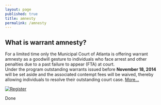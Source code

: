 ```yaml
---
layout: page
published: true
title: amnesty
permalink: /amnesty
---
```


## What is warrant amnesty?

For a limited time only the Municipal Court of Atlanta is offering warrant amnesty as a 
goodwill gesture to individuals who face arrest and other penalties due to a past failure to appear (FTA) at court.  
Under the program outstanding warrants issued before <b>November 18, 2014</b> will be set aside and the associated contempt fees
will be waived, thereby allowing individuals to resolve their outstanding court case. <a href="#">More...</a>

<a href="http://www.w3schools.com"><img src="http://dit-webtest-01/drfcc/img/ro.png" alt="Register"/></a>

Done
